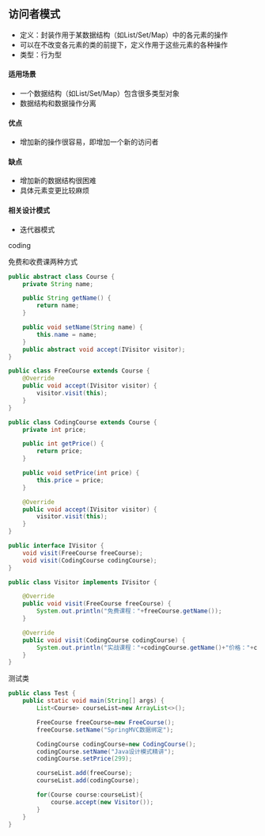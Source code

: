 ## 访问者模式

- 定义：封装作用于某数据结构（如List/Set/Map）中的各元素的操作
- 可以在不改变各元素的类的前提下，定义作用于这些元素的各种操作
- 类型：行为型

#### 适用场景

* 一个数据结构（如List/Set/Map）包含很多类型对象
* 数据结构和数据操作分离

#### 优点

- 增加新的操作很容易，即增加一个新的访问者

#### 缺点

* 增加新的数据结构很困难
* 具体元素变更比较麻烦

#### 相关设计模式

* 迭代器模式

coding

免费和收费课两种方式

```java
public abstract class Course {
    private String name;

    public String getName() {
        return name;
    }

    public void setName(String name) {
        this.name = name;
    }
    public abstract void accept(IVisitor visitor);
}
```



```java
public class FreeCourse extends Course {
    @Override
    public void accept(IVisitor visitor) {
        visitor.visit(this);
    }
}
```



```java
public class CodingCourse extends Course {
    private int price;

    public int getPrice() {
        return price;
    }

    public void setPrice(int price) {
        this.price = price;
    }

    @Override
    public void accept(IVisitor visitor) {
        visitor.visit(this);
    }
}
```



```java
public interface IVisitor {
    void visit(FreeCourse freeCourse);
    void visit(CodingCourse codingCourse);
}
```



```java
public class Visitor implements IVisitor {

    @Override
    public void visit(FreeCourse freeCourse) {
        System.out.println("免费课程："+freeCourse.getName());
    }

    @Override
    public void visit(CodingCourse codingCourse) {
        System.out.println("实战课程："+codingCourse.getName()+"价格："+codingCourse.getPrice());
    }
}


```

测试类

```java
public class Test {
    public static void main(String[] args) {
        List<Course> courseList=new ArrayList<>();

        FreeCourse freeCourse=new FreeCourse();
        freeCourse.setName("SpringMVC数据绑定");

        CodingCourse codingCourse=new CodingCourse();
        codingCourse.setName("Java设计模式精讲");
        codingCourse.setPrice(299);

        courseList.add(freeCourse);
        courseList.add(codingCourse);

        for(Course course:courseList){
            course.accept(new Visitor());
        }
    }
}
```

